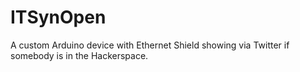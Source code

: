 ITSynOpen
=========

A custom Arduino device with Ethernet Shield showing via Twitter if somebody is in the Hackerspace.